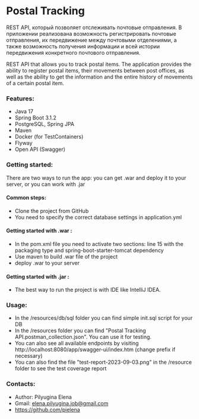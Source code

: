 # Postal Tracking

REST API, который позволяет отслеживать почтовые отправления.
В приложении реализована возможность регистрировать почтовые отправления, 
их передвижение между почтовыми отделениями, а также возможность получения 
информации и всей истории передвижения конкретного почтового отправления.

REST API that allows you to track postal items.
The application provides the ability to register postal items,
their movements between post offices, as well as the ability to get the 
information and the entire history of movements of a certain postal item.

### Features:

- Java 17
- Spring Boot 3.1.2
- PostgreSQL, Spring JPA
- Maven
- Docker (for TestContainers)
- Flyway 
- Open API (Swagger)

### Getting started:

There are two ways to run the app: you can get .war and deploy it 
to your server, or you can work with .jar

#### Common steps:
- Clone the project from GitHub
- You need to specify the correct database settings in application.yml

#### Getting started with .war :
- In the pom.xml file you need to activate two sections: line 15 with 
the packaging type and spring-boot-starter-tomcat dependency
- Use maven to build .war file of the project
- deploy .war to your server

#### Getting started with .jar :
- The best way to run the project is with IDE like IntelliJ IDEA.

### Usage:

- In the /resources/db/sql folder you can find simple init.sql script 
for your DB
- In the /resources folder you can find "Postal Tracking API.postman_collection.json". 
You can use it for testing.
- You can also see all available endpoints by visiting 
http://localhost:8080/app/swagger-ui/index.htm (change prefix if necessary)
- You can also find the file "test-report-2023-09-03.png" in the /resource 
folder to see the test coverage report

### Contacts:

- Author: Pilyugina Elena
- Gmail: elena.pilyugina.job@gmail.com
- https://github.com/pielena